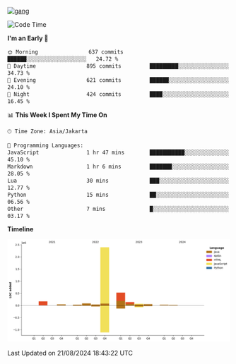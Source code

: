 <!-- [<img src='https://dev.karakun.com/assets/posts/2018-09-16-jc-java-article/3duke_suspects.jpg' alt='java'>](https://github.com/yeahbutstill) -->
[<img src='https://asset-2.tstatic.net/tribunnewswiki/foto/bank/images/Mozart.jpg' alt='gang'>](https://github.com/yeahbutstill)

<!--START_SECTION:waka-->
![Code Time](http://img.shields.io/badge/Code%20Time-2%2C768%20hrs%2044%20mins-blue)

**I'm an Early 🐤** 

```text
🌞 Morning                637 commits         ██████░░░░░░░░░░░░░░░░░░░   24.72 % 
🌆 Daytime                895 commits         █████████░░░░░░░░░░░░░░░░   34.73 % 
🌃 Evening                621 commits         ██████░░░░░░░░░░░░░░░░░░░   24.10 % 
🌙 Night                  424 commits         ████░░░░░░░░░░░░░░░░░░░░░   16.45 % 
```


📊 **This Week I Spent My Time On** 

```text
🕑︎ Time Zone: Asia/Jakarta

💬 Programming Languages: 
JavaScript               1 hr 47 mins        ███████████░░░░░░░░░░░░░░   45.10 % 
Markdown                 1 hr 6 mins         ███████░░░░░░░░░░░░░░░░░░   28.05 % 
Lua                      30 mins             ███░░░░░░░░░░░░░░░░░░░░░░   12.77 % 
Python                   15 mins             ██░░░░░░░░░░░░░░░░░░░░░░░   06.56 % 
Other                    7 mins              █░░░░░░░░░░░░░░░░░░░░░░░░   03.17 % 
```

**Timeline**

![Lines of Code chart](https://raw.githubusercontent.com/yeahbutstill/yeahbutstill/main/assets/bar_graph.png)


 Last Updated on 21/08/2024 18:43:22 UTC
<!--END_SECTION:waka-->
